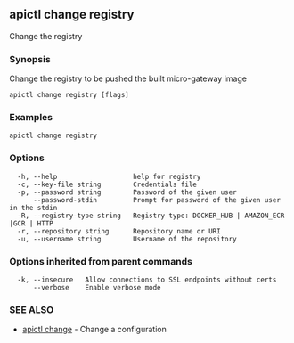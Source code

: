 ## apictl change registry

Change the registry

### Synopsis

Change the registry to be pushed the built micro-gateway image

```
apictl change registry [flags]
```

### Examples

```
apictl change registry
```

### Options

```
  -h, --help                   help for registry
  -c, --key-file string        Credentials file
  -p, --password string        Password of the given user
      --password-stdin         Prompt for password of the given user in the stdin
  -R, --registry-type string   Registry type: DOCKER_HUB | AMAZON_ECR |GCR | HTTP
  -r, --repository string      Repository name or URI
  -u, --username string        Username of the repository
```

### Options inherited from parent commands

```
  -k, --insecure   Allow connections to SSL endpoints without certs
      --verbose    Enable verbose mode
```

### SEE ALSO

* [apictl change](apictl_change.md)	 - Change a configuration

